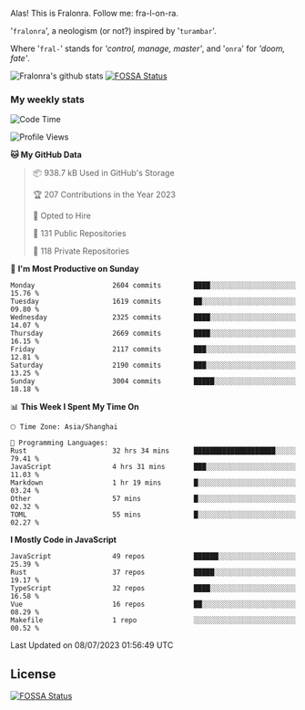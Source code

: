 Alas! This is Fralonra. Follow me: fra-l-on-ra.

'`fralonra`', a neologism (or not?) inspired by '`turambar`'.

Where '`fral-`' stands for *'control, manage, master'*, and '`onra`' for *'doom, fate'*.

![Fralonra's github stats](https://github-readme-stats.vercel.app/api?username=fralonra)
[![FOSSA Status](https://app.fossa.com/api/projects/git%2Bgithub.com%2Ffralonra%2Ffralonra.svg?type=shield)](https://app.fossa.com/projects/git%2Bgithub.com%2Ffralonra%2Ffralonra?ref=badge_shield)

### My weekly stats

<!--START_SECTION:waka-->
![Code Time](http://img.shields.io/badge/Code%20Time-3%2C668%20hrs%2019%20mins-blue)

![Profile Views](http://img.shields.io/badge/Profile%20Views-2-blue)

**🐱 My GitHub Data** 

> 📦 938.7 kB Used in GitHub's Storage 
 > 
> 🏆 207 Contributions in the Year 2023
 > 
> 💼 Opted to Hire
 > 
> 📜 131 Public Repositories 
 > 
> 🔑 118 Private Repositories 
 > 
📅 **I'm Most Productive on Sunday** 

```text
Monday                   2604 commits        ████░░░░░░░░░░░░░░░░░░░░░   15.76 % 
Tuesday                  1619 commits        ██░░░░░░░░░░░░░░░░░░░░░░░   09.80 % 
Wednesday                2325 commits        ████░░░░░░░░░░░░░░░░░░░░░   14.07 % 
Thursday                 2669 commits        ████░░░░░░░░░░░░░░░░░░░░░   16.15 % 
Friday                   2117 commits        ███░░░░░░░░░░░░░░░░░░░░░░   12.81 % 
Saturday                 2190 commits        ███░░░░░░░░░░░░░░░░░░░░░░   13.25 % 
Sunday                   3004 commits        █████░░░░░░░░░░░░░░░░░░░░   18.18 % 
```


📊 **This Week I Spent My Time On** 

```text
🕑︎ Time Zone: Asia/Shanghai

💬 Programming Languages: 
Rust                     32 hrs 34 mins      ████████████████████░░░░░   79.41 % 
JavaScript               4 hrs 31 mins       ███░░░░░░░░░░░░░░░░░░░░░░   11.03 % 
Markdown                 1 hr 19 mins        █░░░░░░░░░░░░░░░░░░░░░░░░   03.24 % 
Other                    57 mins             █░░░░░░░░░░░░░░░░░░░░░░░░   02.32 % 
TOML                     55 mins             █░░░░░░░░░░░░░░░░░░░░░░░░   02.27 % 
```

**I Mostly Code in JavaScript** 

```text
JavaScript               49 repos            ██████░░░░░░░░░░░░░░░░░░░   25.39 % 
Rust                     37 repos            █████░░░░░░░░░░░░░░░░░░░░   19.17 % 
TypeScript               32 repos            ████░░░░░░░░░░░░░░░░░░░░░   16.58 % 
Vue                      16 repos            ██░░░░░░░░░░░░░░░░░░░░░░░   08.29 % 
Makefile                 1 repo              ░░░░░░░░░░░░░░░░░░░░░░░░░   00.52 % 
```




 Last Updated on 08/07/2023 01:56:49 UTC
<!--END_SECTION:waka-->

## License
[![FOSSA Status](https://app.fossa.com/api/projects/git%2Bgithub.com%2Ffralonra%2Ffralonra.svg?type=large)](https://app.fossa.com/projects/git%2Bgithub.com%2Ffralonra%2Ffralonra?ref=badge_large)